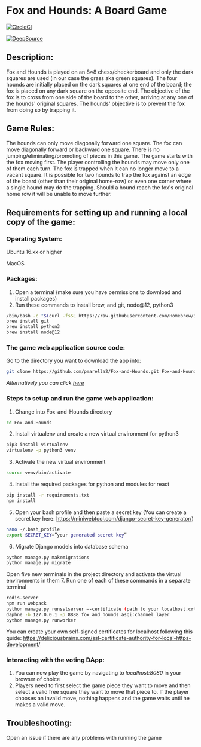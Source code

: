 # Fox and Hounds: A Board Game
[![CircleCI](https://circleci.com/gh/pmarella2/Fox-and-Hounds.svg?style=svg)](https://circleci.com/gh/pmarella2/Fox-and-Hounds)
  
[![DeepSource](https://static.deepsource.io/deepsource-badge-dark-mini.svg)](https://deepsource.io/gh/pmarella2/Fox-and-Hounds/?ref=repository-badge)

## **Description:**
Fox and Hounds is played on an 8×8 chess/checkerboard and only the dark squares are used (in our case the grass aka green squares). The four hounds are initially placed on the dark squares at one end of the board; the fox is placed on any dark square on the opposite end. The objective of the fox is to cross from one side of the board to the other, arriving at any one of the hounds' original squares. The hounds' objective is to prevent the fox from doing so by trapping it.

## **Game Rules:**
The hounds can only move diagonally forward one square. The fox can move diagonally forward or backward one square. There is no jumping/eliminating/promoting of pieces in this game. The game starts with the fox moving first. The player controlling the hounds may move only one of them each turn. The fox is trapped when it can no longer move to a vacant square. It is possible for two hounds to trap the fox against an edge of the board (other than their original home-row) or even one corner where a single hound may do the trapping. Should a hound reach the fox's original home row it will be unable to move further.

## **Requirements for setting up and running a local copy of the game:**

### **Operating System**:
Ubuntu 16.xx or higher

MacOS

### **Packages**:
1. Open a terminal (make sure you have permissions to download and install packages)
2. Run these commands to install brew, and git, node@12, python3
```bash
/bin/bash -c "$(curl -fsSL https://raw.githubusercontent.com/Homebrew/install/master/install.sh)"
brew install git
brew install python3
brew install node@12
```

### **The game web application source code**:
Go to the directory you want to download the app into:
```bash
git clone https://github.com/pmarella2/Fox-and-Hounds.git Fox-and-Hounds
```
*Alternatively you can click [here](https://github.com/pmarella2/Fox-and-Hounds/archive/master.zip)*

### **Steps to setup and run the game web application**:
1. Change into Fox-and-Hounds directory
```bash
cd Fox-and-Hounds
```
2. Install virtualenv and create a new virtual environment for python3
```bash
pip3 install virtualenv
virtualenv -p python3 venv
```
3. Activate the new virtual environment
```bash
source venv/bin/activate
```
4. Install the required packages for python and modules for react
```bash
pip install -r requirements.txt
npm install
```
5. Open your bash profile and then paste a secret key (You can create a secret key here: https://miniwebtool.com/django-secret-key-generator/)
```bash
nano ~/.bash_profile
export SECRET_KEY=”your generated secret key”
```
6. Migrate Django models into database schema
```bash
python manage.py makemigrations
python manage.py migrate
```
Open five new terminals in the project directory and activate the virtual environments in them
7. Run one of each of these commands in a separate terminal
```bash
redis-server
npm run webpack
python manage.py runsslserver –-certificate (path to your localhost.crt) --key (path to your localhost.key) localhost:8080
daphne -b 127.0.0.1 -p 8888 fox_and_hounds.asgi:channel_layer
python manage.py runworker
```
You can create your own self-signed certificates for localhost following this guide: https://deliciousbrains.com/ssl-certificate-authority-for-local-https-development/

### **Interacting with the voting DApp**:
1. You can now play the game by navigating to *localhost:8080* in your browser of choice
2. Players need to first select the game piece they want to move and then select a valid free square they want to move that piece to. If the player chooses an invalid move, nothing happens and the game waits until he makes a valid move.

## **Troubleshooting:**
Open an issue if there are any problems with running the game
